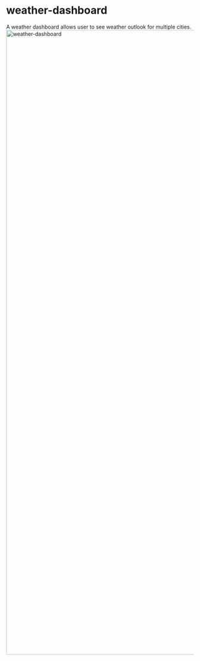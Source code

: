 # weather-dashboard

A weather dashboard allows user to see weather outlook for multiple cities.
<img width="1680" alt="weather-dashboard" src="https://user-images.githubusercontent.com/74234811/104585904-d73cf680-56b8-11eb-8fbf-f6f5344cbce9.png">
